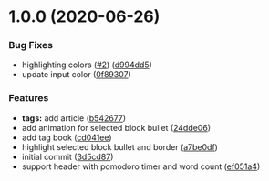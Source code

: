 # 1.0.0 (2020-06-26)


### Bug Fixes

* highlighting colors ([#2](https://github.com/believer/roam-night-owl/issues/2)) ([d994dd5](https://github.com/believer/roam-night-owl/commit/d994dd5fc49e721faf896e29a69544b54a12cc6c))
* update input color ([0f89307](https://github.com/believer/roam-night-owl/commit/0f893070f92cf58b36d685eb342ab2ead5abaf94))


### Features

* **tags:** add article ([b542677](https://github.com/believer/roam-night-owl/commit/b54267756158f7d7f148edc4bd65cbffa59af8ff))
* add animation for selected block bullet ([24dde06](https://github.com/believer/roam-night-owl/commit/24dde06fdc34af5c1bd378733e35e62dc46b398c))
* add tag book ([cd041ee](https://github.com/believer/roam-night-owl/commit/cd041ee97b8b6ffcecbf31c963a49a79e9904b15))
* highlight selected block bullet and border ([a7be0df](https://github.com/believer/roam-night-owl/commit/a7be0df99934c2a2475d63f6defcbf123c04a2e1))
* initial commit ([3d5cd87](https://github.com/believer/roam-night-owl/commit/3d5cd8704d02459d3a974973bb6e2eeee0c11c4a))
* support header with pomodoro timer and word count ([ef051a4](https://github.com/believer/roam-night-owl/commit/ef051a4e55a3cd5d824e9edb35c375ee33359a89))
